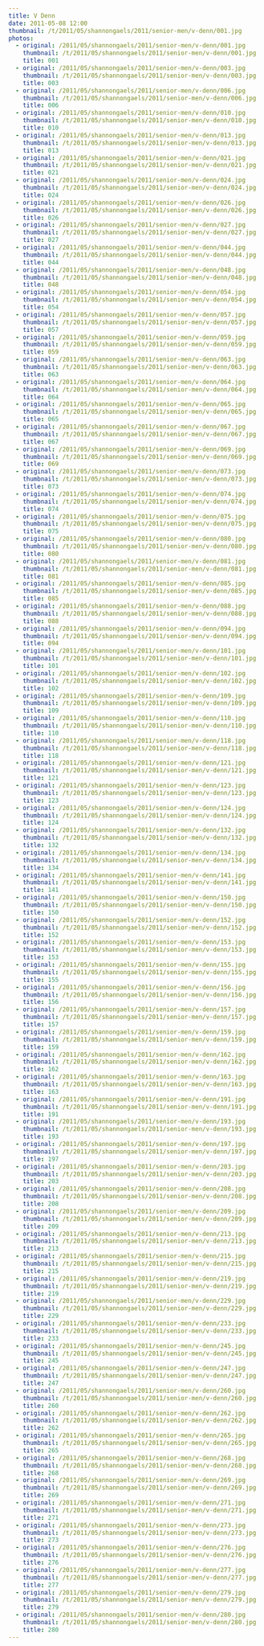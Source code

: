 ```yaml
---
title: V Denn
date: 2011-05-08 12:00
thumbnail: /t/2011/05/shannongaels/2011/senior-men/v-denn/001.jpg
photos:
  - original: /2011/05/shannongaels/2011/senior-men/v-denn/001.jpg
    thumbnail: /t/2011/05/shannongaels/2011/senior-men/v-denn/001.jpg
    title: 001
  - original: /2011/05/shannongaels/2011/senior-men/v-denn/003.jpg
    thumbnail: /t/2011/05/shannongaels/2011/senior-men/v-denn/003.jpg
    title: 003
  - original: /2011/05/shannongaels/2011/senior-men/v-denn/006.jpg
    thumbnail: /t/2011/05/shannongaels/2011/senior-men/v-denn/006.jpg
    title: 006
  - original: /2011/05/shannongaels/2011/senior-men/v-denn/010.jpg
    thumbnail: /t/2011/05/shannongaels/2011/senior-men/v-denn/010.jpg
    title: 010
  - original: /2011/05/shannongaels/2011/senior-men/v-denn/013.jpg
    thumbnail: /t/2011/05/shannongaels/2011/senior-men/v-denn/013.jpg
    title: 013
  - original: /2011/05/shannongaels/2011/senior-men/v-denn/021.jpg
    thumbnail: /t/2011/05/shannongaels/2011/senior-men/v-denn/021.jpg
    title: 021
  - original: /2011/05/shannongaels/2011/senior-men/v-denn/024.jpg
    thumbnail: /t/2011/05/shannongaels/2011/senior-men/v-denn/024.jpg
    title: 024
  - original: /2011/05/shannongaels/2011/senior-men/v-denn/026.jpg
    thumbnail: /t/2011/05/shannongaels/2011/senior-men/v-denn/026.jpg
    title: 026
  - original: /2011/05/shannongaels/2011/senior-men/v-denn/027.jpg
    thumbnail: /t/2011/05/shannongaels/2011/senior-men/v-denn/027.jpg
    title: 027
  - original: /2011/05/shannongaels/2011/senior-men/v-denn/044.jpg
    thumbnail: /t/2011/05/shannongaels/2011/senior-men/v-denn/044.jpg
    title: 044
  - original: /2011/05/shannongaels/2011/senior-men/v-denn/048.jpg
    thumbnail: /t/2011/05/shannongaels/2011/senior-men/v-denn/048.jpg
    title: 048
  - original: /2011/05/shannongaels/2011/senior-men/v-denn/054.jpg
    thumbnail: /t/2011/05/shannongaels/2011/senior-men/v-denn/054.jpg
    title: 054
  - original: /2011/05/shannongaels/2011/senior-men/v-denn/057.jpg
    thumbnail: /t/2011/05/shannongaels/2011/senior-men/v-denn/057.jpg
    title: 057
  - original: /2011/05/shannongaels/2011/senior-men/v-denn/059.jpg
    thumbnail: /t/2011/05/shannongaels/2011/senior-men/v-denn/059.jpg
    title: 059
  - original: /2011/05/shannongaels/2011/senior-men/v-denn/063.jpg
    thumbnail: /t/2011/05/shannongaels/2011/senior-men/v-denn/063.jpg
    title: 063
  - original: /2011/05/shannongaels/2011/senior-men/v-denn/064.jpg
    thumbnail: /t/2011/05/shannongaels/2011/senior-men/v-denn/064.jpg
    title: 064
  - original: /2011/05/shannongaels/2011/senior-men/v-denn/065.jpg
    thumbnail: /t/2011/05/shannongaels/2011/senior-men/v-denn/065.jpg
    title: 065
  - original: /2011/05/shannongaels/2011/senior-men/v-denn/067.jpg
    thumbnail: /t/2011/05/shannongaels/2011/senior-men/v-denn/067.jpg
    title: 067
  - original: /2011/05/shannongaels/2011/senior-men/v-denn/069.jpg
    thumbnail: /t/2011/05/shannongaels/2011/senior-men/v-denn/069.jpg
    title: 069
  - original: /2011/05/shannongaels/2011/senior-men/v-denn/073.jpg
    thumbnail: /t/2011/05/shannongaels/2011/senior-men/v-denn/073.jpg
    title: 073
  - original: /2011/05/shannongaels/2011/senior-men/v-denn/074.jpg
    thumbnail: /t/2011/05/shannongaels/2011/senior-men/v-denn/074.jpg
    title: 074
  - original: /2011/05/shannongaels/2011/senior-men/v-denn/075.jpg
    thumbnail: /t/2011/05/shannongaels/2011/senior-men/v-denn/075.jpg
    title: 075
  - original: /2011/05/shannongaels/2011/senior-men/v-denn/080.jpg
    thumbnail: /t/2011/05/shannongaels/2011/senior-men/v-denn/080.jpg
    title: 080
  - original: /2011/05/shannongaels/2011/senior-men/v-denn/081.jpg
    thumbnail: /t/2011/05/shannongaels/2011/senior-men/v-denn/081.jpg
    title: 081
  - original: /2011/05/shannongaels/2011/senior-men/v-denn/085.jpg
    thumbnail: /t/2011/05/shannongaels/2011/senior-men/v-denn/085.jpg
    title: 085
  - original: /2011/05/shannongaels/2011/senior-men/v-denn/088.jpg
    thumbnail: /t/2011/05/shannongaels/2011/senior-men/v-denn/088.jpg
    title: 088
  - original: /2011/05/shannongaels/2011/senior-men/v-denn/094.jpg
    thumbnail: /t/2011/05/shannongaels/2011/senior-men/v-denn/094.jpg
    title: 094
  - original: /2011/05/shannongaels/2011/senior-men/v-denn/101.jpg
    thumbnail: /t/2011/05/shannongaels/2011/senior-men/v-denn/101.jpg
    title: 101
  - original: /2011/05/shannongaels/2011/senior-men/v-denn/102.jpg
    thumbnail: /t/2011/05/shannongaels/2011/senior-men/v-denn/102.jpg
    title: 102
  - original: /2011/05/shannongaels/2011/senior-men/v-denn/109.jpg
    thumbnail: /t/2011/05/shannongaels/2011/senior-men/v-denn/109.jpg
    title: 109
  - original: /2011/05/shannongaels/2011/senior-men/v-denn/110.jpg
    thumbnail: /t/2011/05/shannongaels/2011/senior-men/v-denn/110.jpg
    title: 110
  - original: /2011/05/shannongaels/2011/senior-men/v-denn/118.jpg
    thumbnail: /t/2011/05/shannongaels/2011/senior-men/v-denn/118.jpg
    title: 118
  - original: /2011/05/shannongaels/2011/senior-men/v-denn/121.jpg
    thumbnail: /t/2011/05/shannongaels/2011/senior-men/v-denn/121.jpg
    title: 121
  - original: /2011/05/shannongaels/2011/senior-men/v-denn/123.jpg
    thumbnail: /t/2011/05/shannongaels/2011/senior-men/v-denn/123.jpg
    title: 123
  - original: /2011/05/shannongaels/2011/senior-men/v-denn/124.jpg
    thumbnail: /t/2011/05/shannongaels/2011/senior-men/v-denn/124.jpg
    title: 124
  - original: /2011/05/shannongaels/2011/senior-men/v-denn/132.jpg
    thumbnail: /t/2011/05/shannongaels/2011/senior-men/v-denn/132.jpg
    title: 132
  - original: /2011/05/shannongaels/2011/senior-men/v-denn/134.jpg
    thumbnail: /t/2011/05/shannongaels/2011/senior-men/v-denn/134.jpg
    title: 134
  - original: /2011/05/shannongaels/2011/senior-men/v-denn/141.jpg
    thumbnail: /t/2011/05/shannongaels/2011/senior-men/v-denn/141.jpg
    title: 141
  - original: /2011/05/shannongaels/2011/senior-men/v-denn/150.jpg
    thumbnail: /t/2011/05/shannongaels/2011/senior-men/v-denn/150.jpg
    title: 150
  - original: /2011/05/shannongaels/2011/senior-men/v-denn/152.jpg
    thumbnail: /t/2011/05/shannongaels/2011/senior-men/v-denn/152.jpg
    title: 152
  - original: /2011/05/shannongaels/2011/senior-men/v-denn/153.jpg
    thumbnail: /t/2011/05/shannongaels/2011/senior-men/v-denn/153.jpg
    title: 153
  - original: /2011/05/shannongaels/2011/senior-men/v-denn/155.jpg
    thumbnail: /t/2011/05/shannongaels/2011/senior-men/v-denn/155.jpg
    title: 155
  - original: /2011/05/shannongaels/2011/senior-men/v-denn/156.jpg
    thumbnail: /t/2011/05/shannongaels/2011/senior-men/v-denn/156.jpg
    title: 156
  - original: /2011/05/shannongaels/2011/senior-men/v-denn/157.jpg
    thumbnail: /t/2011/05/shannongaels/2011/senior-men/v-denn/157.jpg
    title: 157
  - original: /2011/05/shannongaels/2011/senior-men/v-denn/159.jpg
    thumbnail: /t/2011/05/shannongaels/2011/senior-men/v-denn/159.jpg
    title: 159
  - original: /2011/05/shannongaels/2011/senior-men/v-denn/162.jpg
    thumbnail: /t/2011/05/shannongaels/2011/senior-men/v-denn/162.jpg
    title: 162
  - original: /2011/05/shannongaels/2011/senior-men/v-denn/163.jpg
    thumbnail: /t/2011/05/shannongaels/2011/senior-men/v-denn/163.jpg
    title: 163
  - original: /2011/05/shannongaels/2011/senior-men/v-denn/191.jpg
    thumbnail: /t/2011/05/shannongaels/2011/senior-men/v-denn/191.jpg
    title: 191
  - original: /2011/05/shannongaels/2011/senior-men/v-denn/193.jpg
    thumbnail: /t/2011/05/shannongaels/2011/senior-men/v-denn/193.jpg
    title: 193
  - original: /2011/05/shannongaels/2011/senior-men/v-denn/197.jpg
    thumbnail: /t/2011/05/shannongaels/2011/senior-men/v-denn/197.jpg
    title: 197
  - original: /2011/05/shannongaels/2011/senior-men/v-denn/203.jpg
    thumbnail: /t/2011/05/shannongaels/2011/senior-men/v-denn/203.jpg
    title: 203
  - original: /2011/05/shannongaels/2011/senior-men/v-denn/208.jpg
    thumbnail: /t/2011/05/shannongaels/2011/senior-men/v-denn/208.jpg
    title: 208
  - original: /2011/05/shannongaels/2011/senior-men/v-denn/209.jpg
    thumbnail: /t/2011/05/shannongaels/2011/senior-men/v-denn/209.jpg
    title: 209
  - original: /2011/05/shannongaels/2011/senior-men/v-denn/213.jpg
    thumbnail: /t/2011/05/shannongaels/2011/senior-men/v-denn/213.jpg
    title: 213
  - original: /2011/05/shannongaels/2011/senior-men/v-denn/215.jpg
    thumbnail: /t/2011/05/shannongaels/2011/senior-men/v-denn/215.jpg
    title: 215
  - original: /2011/05/shannongaels/2011/senior-men/v-denn/219.jpg
    thumbnail: /t/2011/05/shannongaels/2011/senior-men/v-denn/219.jpg
    title: 219
  - original: /2011/05/shannongaels/2011/senior-men/v-denn/229.jpg
    thumbnail: /t/2011/05/shannongaels/2011/senior-men/v-denn/229.jpg
    title: 229
  - original: /2011/05/shannongaels/2011/senior-men/v-denn/233.jpg
    thumbnail: /t/2011/05/shannongaels/2011/senior-men/v-denn/233.jpg
    title: 233
  - original: /2011/05/shannongaels/2011/senior-men/v-denn/245.jpg
    thumbnail: /t/2011/05/shannongaels/2011/senior-men/v-denn/245.jpg
    title: 245
  - original: /2011/05/shannongaels/2011/senior-men/v-denn/247.jpg
    thumbnail: /t/2011/05/shannongaels/2011/senior-men/v-denn/247.jpg
    title: 247
  - original: /2011/05/shannongaels/2011/senior-men/v-denn/260.jpg
    thumbnail: /t/2011/05/shannongaels/2011/senior-men/v-denn/260.jpg
    title: 260
  - original: /2011/05/shannongaels/2011/senior-men/v-denn/262.jpg
    thumbnail: /t/2011/05/shannongaels/2011/senior-men/v-denn/262.jpg
    title: 262
  - original: /2011/05/shannongaels/2011/senior-men/v-denn/265.jpg
    thumbnail: /t/2011/05/shannongaels/2011/senior-men/v-denn/265.jpg
    title: 265
  - original: /2011/05/shannongaels/2011/senior-men/v-denn/268.jpg
    thumbnail: /t/2011/05/shannongaels/2011/senior-men/v-denn/268.jpg
    title: 268
  - original: /2011/05/shannongaels/2011/senior-men/v-denn/269.jpg
    thumbnail: /t/2011/05/shannongaels/2011/senior-men/v-denn/269.jpg
    title: 269
  - original: /2011/05/shannongaels/2011/senior-men/v-denn/271.jpg
    thumbnail: /t/2011/05/shannongaels/2011/senior-men/v-denn/271.jpg
    title: 271
  - original: /2011/05/shannongaels/2011/senior-men/v-denn/273.jpg
    thumbnail: /t/2011/05/shannongaels/2011/senior-men/v-denn/273.jpg
    title: 273
  - original: /2011/05/shannongaels/2011/senior-men/v-denn/276.jpg
    thumbnail: /t/2011/05/shannongaels/2011/senior-men/v-denn/276.jpg
    title: 276
  - original: /2011/05/shannongaels/2011/senior-men/v-denn/277.jpg
    thumbnail: /t/2011/05/shannongaels/2011/senior-men/v-denn/277.jpg
    title: 277
  - original: /2011/05/shannongaels/2011/senior-men/v-denn/279.jpg
    thumbnail: /t/2011/05/shannongaels/2011/senior-men/v-denn/279.jpg
    title: 279
  - original: /2011/05/shannongaels/2011/senior-men/v-denn/280.jpg
    thumbnail: /t/2011/05/shannongaels/2011/senior-men/v-denn/280.jpg
    title: 280
---
```

